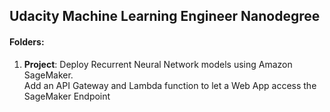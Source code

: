 ## Udacity Machine Learning Engineer Nanodegree

#### Folders: 
1. **Project**: 
Deploy Recurrent Neural Network models using Amazon SageMaker.  
Add an API Gateway and Lambda function to let a Web App access the SageMaker Endpoint

